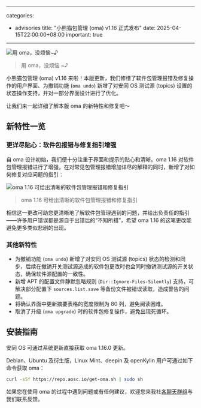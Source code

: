 
---
categories:
  - advisories
title: "小熊猫包管理 (oma) v1.16 正式发布"
date: 2025-04-15T22:00:00+08:00
important: true
---
![用 oma，没烦恼~♪](/assets/news/oma-banner-1.16.png)
> 用 oma，没烦恼 ~♪

小熊猫包管理 (oma) v1.16 来啦！本版更新，我们修缮了软件包管理报错及修复操作的用户界面、为撤销功能 (`oma undo`) 新增了对安同 OS 测试源 (topics) 设置的状态操作支持，并对一部分界面设计进行了优化。

让我们来一起详细了解本版 oma 的新特性和修复吧～


新特性一览
---

### 更详尽贴心：软件包报错与修复指引增强

自 oma 设计初始，我们便十分注重于界面和提示的贴心和清晰。oma 1.16 对软件包管理报错进行了增强，在对常见包管理报错增加详尽的解释的同时，新增了对如何修复对应问题的指引：

![oma 1.16 可给出清晰的软件包管理报错和修复指引](/assets/news/oma-1.16-instructions.png)
> oma 1.16 可给出清晰的软件包管理报错和修复指引

相信这一更改可助您更清晰地了解软件包管理遇到的问题，并给出负责任的指引——许多用户错误都是源自于出错后的“不知所措”，希望 oma 1.16 的这笔更改能避免更多类似悲剧的出现。

### 其他新特性

- 为撤销功能 (`oma undo`) 新增了对安同 OS 测试源 (topics) 状态的检测和同步，后续在撤销开关测试源造成的软件包更改时也会同时撤销测试源的开关状态，确保软件源配置的一致性。
- 新增 APT 的配置文件静默忽略规则 (`Dir::Ignore-Files-Silently`) 支持，可解决部分配置下 `sources.list.save` 等备份文件被错误读取，造成警告的问题。
- 将确认界面中更新摘要表格的宽度限制为 80 列，避免阅读困难。
- 取消了升级 (`oma upgrade`) 时的软件包修复操作，避免出现死循环。

安装指南
---

安同 OS 可通过系统更新直接获取 oma 1.16.0 更新。

Debian、Ubuntu 及衍生版，Linux Mint、deepin 及 openKylin 用户可通过如下命令获取 oma：

```bash
curl -sSf https://repo.aosc.io/get-oma.sh | sudo sh
```

如果您在使用 oma 的过程中遇到问题或有任何建议，欢迎您来我社[各聊天群组](https://aosc.io/contact)与我们联系反馈。
